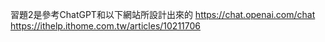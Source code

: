 習題2是參考ChatGPT和以下網站所設計出來的
https://chat.openai.com/chat
https://ithelp.ithome.com.tw/articles/10211706